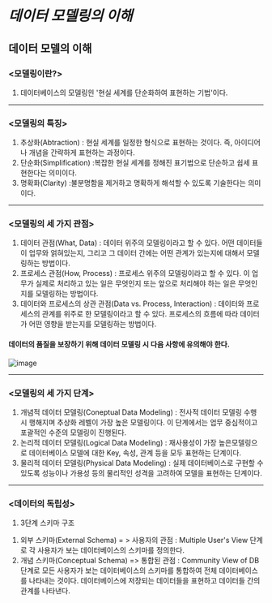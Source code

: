 *데이터 모델링의 이해*
=======================

데이터 모델의 이해
-----------------

### <모델링이란?>
1) 데이터베이스의 모델링읜 '현실 세계를 단순화하여 표현하는 기법'이다.
- - -
### <모델링의 특징>
1) 추상화(Abtraction) : 현실 세계를 일정한 형식으로 표현하는 것이다. 즉, 아이디어나 개념을 간략하게 표현하는 과정이다.
2) 단순화(Simplification) :복잡한 현실 세계를 정해진 표기법으로 단순하고 쉽세 표현한다는 의미이다.
3) 명확화(Clarity) :불분명함을 제거하고 명확하게 해석할 수 있도록 기술한다는 의미이다.
- - -
### <모델링의 세 가지 관점>
1) 데이터 관점(What, Data) : 데이터 위주의 모델링이라고 할 수 있다. 어떤 데이터들이 업무와 얽혀있는지, 그리고 그 데이터 간에는 어떤 관계가 있는지에 대해서 모델링하는 방법이다.
2) 프로세스 관점(How, Process) : 프로세스 위주의 모델링이라고 할 수 있다. 이 업무가 실제로 처리하고 있는 일은 무엇인지 또는 앞으로 처리해야 하는 일은 무엇인지를 모델링하는 방법이다.
3) 데이터와 프로세스의 상관 관점(Data vs. Process, Interaction) : 데이터와 프로세스의 관계를 위주로 한 모델링이라고 할 수 있다. 프로세스의 흐름에 따라 데이터가 어떤 영향을 받는지를 모델링하는 방법이다.

#### 데이터의 품질을 보장하기 위해 데이터 모델링 시 다음 사항에 유의해야 한다.
![image](https://github.com/user-attachments/assets/a019af0c-b631-4f49-b78c-327571395bd1)
- - -
### <모델링의 세 가지 단계>
1) 개념적 데이터 모델링(Coneptual Data Modeling) : 전사적 데이터 모델링 수행 시 행해지며 추상화 레벨이 가장 높은 모델링이다. 이 단계에서는 업무 중심적이고 포괄적인 수준의 모델링이 진행된다.
2) 논리적 데이터 모델링(Logical Data Modeling) : 재사용성이 가장 높은모델링으로 데이터베이스 모델에 대한 Key, 속성, 관계 등을 모두 표현하는 단계이다.
3) 물리적 데이터 모델링(Physical Data Modeling) : 실제 데이터베이스로 구현할 수 있도록 성능이나 가용성 등의 물리적인 성격을 고려하여 모델을 표현하는 단계이다.
- - -
### <데이터의 독립성>
1) 3단계 스키마 구조
  1. 외부 스키마(External Schema) = > 사용자의 관점 : Multiple User's View 단계로 각 사용자가 보는 데이터베이스의 스키마를 정의한다.
  2. 개념 스키마(Conceptual Schema) => 통합된 관점 : Community View of DB 단계로 모든 사용자가 보는 데이터베이스의 스키마를 통합하여 전체 데이터베이스를 나타내는 것이다. 데이터베이스에 저장되는 데이터들을 표현하고 데이터들 간의 관계를 나타낸다.  

